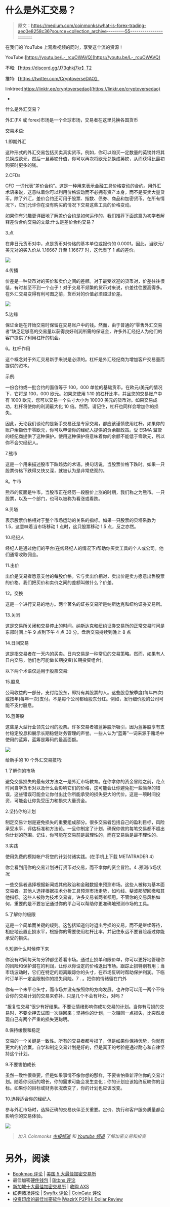 # 什么是外汇交易？

> 原文：<https://medium.com/coinmonks/what-is-forex-trading-aec0e8258c36?source=collection_archive---------55----------------------->

在我们的 YouTube 上观看视频的同时，享受这个流的资源！

YouTube:[https://youtu.be/L-_rcuOWAVQ](https://youtu.be/L-_rcuOWAVQ)

不和:【https://discord.gg/J73qhkj7kr】T2

推特:【https://twitter.com/CryptoverseDAO】

linktree:[https://linktr.ee/cryptoversedao](https://linktr.ee/cryptoversedao)

-

什么是外汇交易？

外汇(FX 或 forex)市场是一个全球市场，交易者在这里兑换各国货币

交易术语:

1.即期外汇

这种形式的外汇交易包括买卖真实货币。例如，你可以购买一定数量的英镑并将其兑换成欧元，然后一旦英镑升值，你可以再次将欧元兑换成英镑，从而获得比最初购买时更多的钱。

2.CFDs

CFD 一词代表“差价合约”。这是一种用来表示金融工具价格变动的合约。用外汇术语来说，这意味着你可以利用价格波动而不必拥有资产本身，而不是买卖大量货币。除了外汇，差价合约还可用于股票、指数、债券、商品和加密货币。在所有情况下，它们允许你在没有购买的情况下交易这些工具的价格变动。

如果你有兴趣更详细地了解差价合约是如何运作的，我们推荐下面这篇为初学者解释差价合约交易的文章:什么是差价合约交易？

3.点

在非日元货币对中，点是货币对价格的基本单位或报价的 0.0001。因此，当欧元/美元对的买入价从 1.16667 升至 1.16677 时，这代表了 1 点的差价。

![](img/f02d54eeb81b0ec9aa888f7f1a153a17.png)

4.传播

价差是一种货币对的买价和卖价之间的差额。对于最受欢迎的货币对，价差往往很低，有时甚至不到一个点子！对于交易不频繁的货币对来说，价差往往要高得多。在外汇交易变得有利可图之前，货币对的价值必须超过价差。

![](img/7fdbe60f15313908d938626c79a90e93.png)

5.边缘

保证金是在开始交易时保留在交易账户中的钱。然而，由于普通的“零售外汇交易者”缺乏足够高的交易量以获得良好利润所需的保证金，许多外汇经纪人为他们的客户提供了利用杠杆的机会。

6。杠杆作用

这个概念对于外汇交易新手来说是必须的。杠杆是外汇经纪商为增加客户交易量而提供的资本。

示例:

一份合约或一批合约的面值等于 100，000 单位的基础货币。在欧元/美元的情况下，它将是 100，000 欧元。如果您使用 1:10 的杠杆比率，并且您的交易账户中有 1000 欧元，您可以交易一个头寸大小为 10000 美元的货币对。如果交易成功，杠杆将使你的利润最大化 10 倍。然而，请记住，杠杆也同样会增加你的损失。

因此，无论我们谈论的是新手交易还是专家交易，都应该谨慎使用杠杆。如果你的账户余额低于零欧元，你可以申请你的经纪人提供的负余额政策。受 ESMA 监管的经纪商提供了这种保护。使用这种保护将意味着你的余额不能低于零欧元，所以你不会欠经纪人。

7.熊市

这是一个用来描述股市下跌趋势的术语。换句话说，当股票价格下跌时。如果一只股票价格下跌得又快又深，就被认为是非常悲观的。

8。牛市

熊市的反面是牛市。当股市正在经历一段股价上涨的时期，我们称之为熊市。一只股票，以及一个部门，也可以被称为看涨或看跌。

9.贝塔

表示股票价格相对于整个市场运动的关系的指标。如果一只股票的贝塔系数为 1.5，这意味着当市场移动 1 点时，这只股票移动 1.5 点，反之亦然。

10.经纪人

经纪人是通过他们的平台(在线经纪人的情况下)帮助你买卖工具的个人或公司。他们通常收取佣金。

11.出价

出价是交易者愿意支付的每股价格。它与卖出价相对，卖出价是卖方愿意出售股票的价格。我们把买价和卖价之间的差额叫做什么？价差。

12。交换

这是一个进行交易的地方。两个著名的证券交易所是纳斯达克和纽约证券交易所。

13.关闭

这是交易所关闭和交易停止的时间。纳斯达克和纽约证券交易所的正常交易时间是东部时间上午 9 点到下午 4 点 30 分。盘后交易持续到晚上 8 点

14.日间交易

这是指交易者在一天内的买卖。日内交易是一种常见的交易策略。然而，如果有人日内交易，他们也可能做长期投资(长期投资组合)。

以下两个术语仅适用于股票交易:

15.股息

公司收益的一部分，支付给股东，即持有其股票的人。这些股息按季度(每年四次)或按年(每年一次)支付。不是每个公司都给股东分红。例如，发行细价股的公司可能不支付股息。

16.蓝筹股

这些是大型行业领先公司的股票。许多交易者被蓝筹股所吸引，因为蓝筹股享有支付稳定股息和展示长期稳健财务管理的声誉。一些人认为“蓝筹”一词来源于赌场中使用的蓝筹，蓝筹是筹码的最高面额。

![](img/e09b1714c0a37836a97ff0c129c3130b.png)

给新手的 10 个外汇交易技巧:

1.了解你的市场

避免交易损失的最有效方法之一是外汇市场教育。在你拿你的资金冒险之前，花点时间自学货币对以及什么会影响它们的价格，这可能会让你避免犯一些简单的错误，这些错误可能会让你付出比你所能承受的损失更大的代价。这是一项时间投资，可能会让你免受压力和损失大量资金。

2.坚持你的计划

制定交易计划是避免损失的重要组成部分。很多交易者包括自己的盈利目标，风险承受水平，评估标准和方法论。一旦你制定了计划，确保你做的每笔交易都不超出你计划的范围。记住，你可能在交易前是最理性的，而在交易后是最不理性的。

3.实践

使用免费的模拟帐户将您的计划付诸实践。(在手机上下载 METATRADER 4)

你会看到用你的交易计划进行货币对交易，而不拿你的资金冒险。4 .预测市场状况

一些交易者选择根据新闻或其他政治和金融数据来预测市场。这些人被称为基本面交易者。其他人选择根据技术分析工具预测市场走势，如均线、斐波那契回撤和其他指标。这些人被称为技术交易者。许多交易者两者都用。不管你的交易风格如何，重要的是不要忘记通过你的平台可以帮助你更准确地预测市场的工具。

5.了解你的极限

这是一个简单而关键的规则。这包括知道何时退出亏损的交易，而不是继续等待，相应地设置止损水平，根据你的需要使用杠杆比率，并记住永远不要冒险超过你能承受的损失。

6.知道什么时候停下来

你没有时间每天每分钟都坐着看市场。通过止损单和限价单，你可以更好地管理你的风险和保护潜在的利润，让你以你设定的价格退出市场。跟踪止损特别有用；当市场波动时，它们在特定的距离跟踪你的头寸，在市场反转时帮助保护利润。下临时订单不一定会限制你的损失风险。7 .
。把你的情绪留在门外

你有一个未平仓头寸，而市场并没有按照你的方向发展。也许你可以用一两个不符合你的交易计划的交易来弥补…只是几个不会有坏处，对吗？

“报复性交易”很少有好结果。不要让情绪影响你成功交易的计划。当你有亏损的交易时，不要全押去试图一次赚回来；坚持你的计划，一次赚回一点损失，比突然发现自己有两个严重的损失更聪明。

8.保持缓慢和稳定

交易的一个关键是一致性。所有的交易者都亏损了，但是如果你保持优势，你就有更大的机会赢。自学和制定交易计划是好的，但是真正的考验是通过耐心和自律坚持这个计划。

9.不要害怕成长

虽然一致性很重要，但是如果事情不像你想的那样，不要害怕重新评估你的交易计划。随着你阅历的增长，你的需求可能会发生变化；你的计划应该始终反映你的目标。如果你的目标或财务状况改变了，你的计划也应该改变。

10.选择适合你的经纪人

参与外汇市场时，选择正确的交易伙伴至关重要。定价、执行和客户服务质量都会影响你的交易体验。

![](img/98bbe5e7694cc81ce92d7b48868068ea.png)

> *加入 Coinmonks* [*电报频道*](https://t.me/coincodecap) *和* [*Youtube 频道*](https://www.youtube.com/c/coinmonks/videos) *了解加密交易和投资*

# 另外，阅读

*   [Bookmap 评论](https://coincodecap.com/bookmap-review-2021-best-trading-software) | [美国 5 大最佳加密交易所](https://coincodecap.com/crypto-exchange-usa)
*   最佳加密[硬件钱包](/coinmonks/hardware-wallets-dfa1211730c6) | [Bitbns 评论](/coinmonks/bitbns-review-38256a07e161)
*   [新加坡十大最佳加密交易所](https://coincodecap.com/crypto-exchange-in-singapore) | [收购 AXS](https://coincodecap.com/buy-axs-token)
*   [红狗赌场评论](https://coincodecap.com/red-dog-casino-review) | [Swyftx 评论](https://coincodecap.com/swyftx-review) | [CoinGate 评论](https://coincodecap.com/coingate-review)
*   [投资印度的最佳加密软件](https://coincodecap.com/best-crypto-to-invest-in-india-in-2021)|[WazirX P2P](https://coincodecap.com/wazirx-p2p)|[Hi Dollar Review](https://coincodecap.com/hi-dollar-review)
